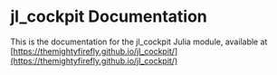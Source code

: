 # jl_cockpit Documentation

This is the documentation for the jl_cockpit Julia module, available at [https://themightyfirefly.github.io/jl_cockpit/](https://themightyfirefly.github.io/jl_cockpit/)